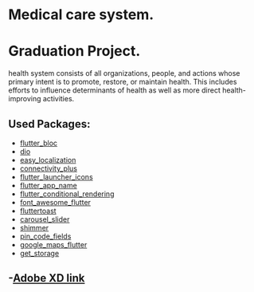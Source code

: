 # Medical care system.
# Graduation Project.
 health system consists of all organizations, people, and actions whose primary intent is to promote, restore, or maintain health.
 This includes efforts to influence determinants of health as well as more direct health-improving activities.

 ## Used Packages:

 - [flutter_bloc](https://pub.dev/packages/flutter_bloc)
 - [dio](https://pub.dev/packages/dio)
 - [easy_localization](https://pub.dev/packages/easy_localization)
 - [connectivity_plus](https://pub.dev/packages/connectivity_plus)
 - [flutter_launcher_icons](https://pub.dev/packages/flutter_launcher_icons)
 - [flutter_app_name](https://pub.dev/packages/flutter_app_name)
 - [flutter_conditional_rendering](https://pub.dev/packages/flutter_conditional_rendering)
 - [font_awesome_flutter](https://pub.dev/packages/font_awesome_flutter)
 - [fluttertoast](https://pub.dev/packages/fluttertoast)
 - [carousel_slider](https://pub.dev/packages/carousel_slider)
 - [shimmer](https://pub.dev/packages/shimmer)
 - [pin_code_fields](https://pub.dev/packages/pin_code_fields)
 - [google_maps_flutter](https://pub.dev/packages/google_maps_flutter)
 - [get_storage](https://pub.dev/packages/get_storage)

## -[Adobe XD link](https://github.com/mhmdreda51/health-care-system)



